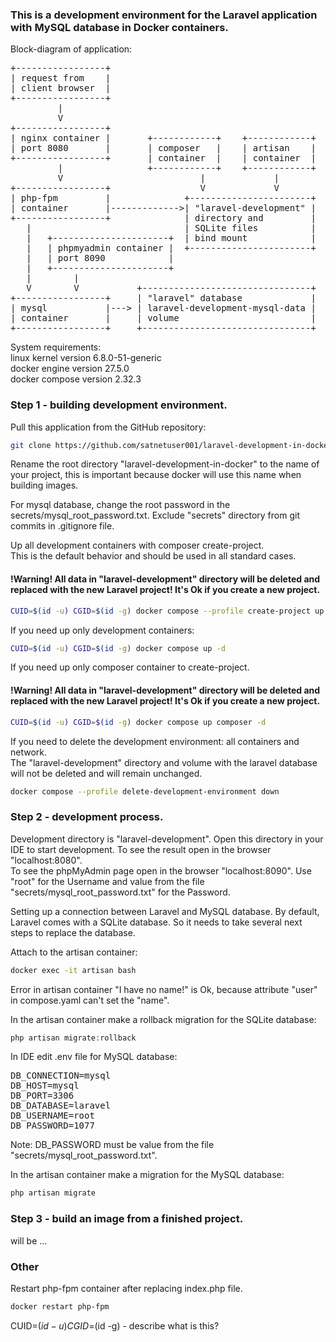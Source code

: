 ### This is a development environment for the Laravel application with MySQL database in Docker containers.

Block-diagram of application:
<pre>
+-----------------+
| request from    |
| client browser  |
+-----------------+
         |
         V
+-----------------+
| nginx container |       +------------+    +------------+
| port 8080       |       | composer   |    | artisan    |
+-----------------+       | container  |    | container  |
         |                +------------+    +------------+
         V                          |             |
+-----------------+                 V             V
| php-fpm         |              +-----------------------+
| container       |------------->| "laravel-development" |
+-----------------+              | directory and         |
   |                             | SQLite files          |
   |   +----------------------+  | bind mount            |
   |   | phpmyadmin container |  +-----------------------+
   |   | port 8090            |
   |   +----------------------+
   |        |
   V        V           +--------------------------------+
+-----------------+     | "laravel" database             |
| mysql           |---> | laravel-development-mysql-data |
| container       |     | volume                         |
+-----------------+     +--------------------------------+
</pre>

System requirements:  
linux kernel version 6.8.0-51-generic  
docker engine version 27.5.0  
docker compose version 2.32.3  

### Step 1 - building development environment.

Pull this application from the GitHub repository:
```bash
git clone https://github.com/satnetuser001/laravel-development-in-docker.git
```
Rename the root directory "laravel-development-in-docker" to the name of your project, this is important because docker will use this name when building images.

For mysql database, change the root password in the secrets/mysql_root_password.txt. Exclude "secrets" directory from git commits in .gitignore file.

Up all development containers with composer create-project.  
This is the default behavior and should be used in all standard cases.  
#### !Warning! All data in "laravel-development" directory will be deleted and replaced with the new Laravel project! It's Ok if you create a new project.  
```bash
CUID=$(id -u) CGID=$(id -g) docker compose --profile create-project up -d
```

If you need up only development containers:  
```bash
CUID=$(id -u) CGID=$(id -g) docker compose up -d
```

If you need up only composer container to create-project.  
#### !Warning! All data in "laravel-development" directory will be deleted and replaced with the new Laravel project! It's Ok if you create a new project.  
```bash
CUID=$(id -u) CGID=$(id -g) docker compose up composer -d
```

If you need to delete the development environment: all containers and network.  
The "laravel-development" directory and volume with the laravel database will not be deleted and will remain unchanged.  
```bash
docker compose --profile delete-development-environment down
```

### Step 2 - development process.

Development directory is "laravel-development". Open this directory in your IDE to start development. To see the result open in the browser "localhost:8080".  
To see the phpMyAdmin page open in the browser "localhost:8090". Use "root" for the Username and value from the file "secrets/mysql_root_password.txt" for the Password.

Setting up a connection between Laravel and MySQL database. By default, Laravel comes with a SQLite database. So it needs to take several next steps to replace the database.

Attach to the artisan container:  
```bash
docker exec -it artisan bash
```
Error in artisan container "I have no name!" is Ok, because attribute "user" in compose.yaml can't set the "name".

In the artisan container make a rollback migration for the SQLite database:  
```php
php artisan migrate:rollback
```

In IDE edit .env file for MySQL database:
<pre>
DB_CONNECTION=mysql
DB_HOST=mysql
DB_PORT=3306
DB_DATABASE=laravel
DB_USERNAME=root
DB_PASSWORD=1077
</pre>
Note: DB_PASSWORD must be value from the file "secrets/mysql_root_password.txt".

In the artisan container make a migration for the MySQL database:  
```php
php artisan migrate
```

### Step 3 - build an image from a finished project.  
will be ...

### Other  
Restart php-fpm container after replacing index.php file.  
```bash
docker restart php-fpm
```

CUID=$(id -u) CGID=$(id -g) - describe what is this?